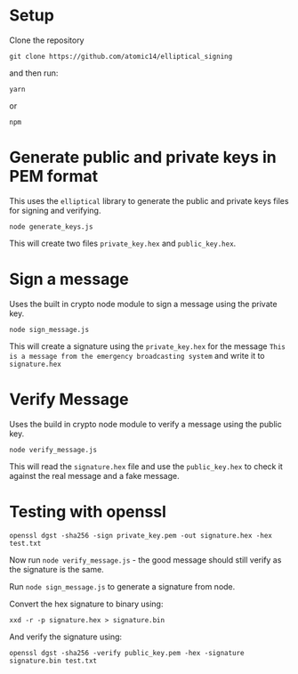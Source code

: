 # Setup

Clone the repository

```
git clone https://github.com/atomic14/elliptical_signing
```

and then run:

```
yarn
```

or

```
npm
```

# Generate public and private keys in PEM format

This uses the `elliptical` library to generate the public and private keys files for signing and verifying.

```
node generate_keys.js
```

This will create two files `private_key.hex` and `public_key.hex`.

# Sign a message

Uses the built in crypto node module to sign a message using the private key.

```
node sign_message.js
```

This will create a signature using the `private_key.hex` for the message `This is a message from the emergency broadcasting system` and write it to `signature.hex`

# Verify Message

Uses the build in crypto node module to verify a message using the public key.

```
node verify_message.js
```

This will read the `signature.hex` file and use the `public_key.hex` to check it against the real message and a fake message.

# Testing with openssl

```
openssl dgst -sha256 -sign private_key.pem -out signature.hex -hex test.txt
```

Now run `node verify_message.js` - the good message should still verify as the signature is the same.

Run `node sign_message.js` to generate a signature from node.

Convert the hex signature to binary using:

```
xxd -r -p signature.hex > signature.bin
```

And verify the signature using:

```
openssl dgst -sha256 -verify public_key.pem -hex -signature signature.bin test.txt
```

